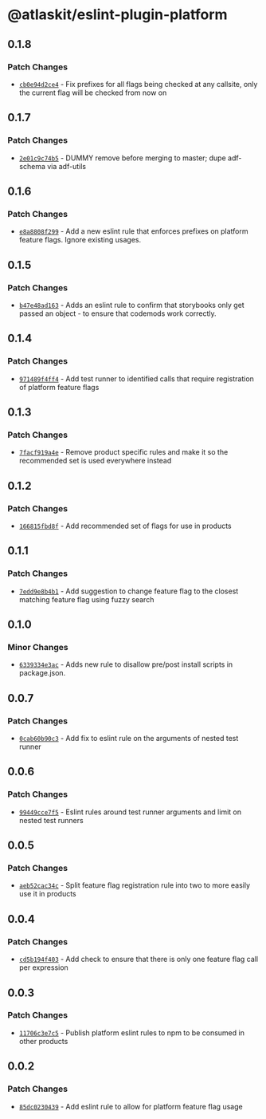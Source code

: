 # @atlaskit/eslint-plugin-platform

## 0.1.8

### Patch Changes

- [`cb0e94d2ce4`](https://bitbucket.org/atlassian/atlassian-frontend/commits/cb0e94d2ce4) - Fix prefixes for all flags being checked at any callsite, only the current flag will be checked from now on

## 0.1.7

### Patch Changes

- [`2e01c9c74b5`](https://bitbucket.org/atlassian/atlassian-frontend/commits/2e01c9c74b5) - DUMMY remove before merging to master; dupe adf-schema via adf-utils

## 0.1.6

### Patch Changes

- [`e8a8808f299`](https://bitbucket.org/atlassian/atlassian-frontend/commits/e8a8808f299) - Add a new eslint rule that enforces prefixes on platform feature flags. Ignore existing usages.

## 0.1.5

### Patch Changes

- [`b47e48ad163`](https://bitbucket.org/atlassian/atlassian-frontend/commits/b47e48ad163) - Adds an eslint rule to confirm that storybooks only get passed an object - to ensure that codemods work correctly.

## 0.1.4

### Patch Changes

- [`971489f4ff4`](https://bitbucket.org/atlassian/atlassian-frontend/commits/971489f4ff4) - Add test runner to identified calls that require registration of platform feature flags

## 0.1.3

### Patch Changes

- [`7facf919a4e`](https://bitbucket.org/atlassian/atlassian-frontend/commits/7facf919a4e) - Remove product specific rules and make it so the recommended set is used everywhere instead

## 0.1.2

### Patch Changes

- [`166815fbd8f`](https://bitbucket.org/atlassian/atlassian-frontend/commits/166815fbd8f) - Add recommended set of flags for use in products

## 0.1.1

### Patch Changes

- [`7edd9e8b4b1`](https://bitbucket.org/atlassian/atlassian-frontend/commits/7edd9e8b4b1) - Add suggestion to change feature flag to the closest matching feature flag using fuzzy search

## 0.1.0

### Minor Changes

- [`6339334e3ac`](https://bitbucket.org/atlassian/atlassian-frontend/commits/6339334e3ac) - Adds new rule to disallow pre/post install scripts in package.json.

## 0.0.7

### Patch Changes

- [`0cab60b90c3`](https://bitbucket.org/atlassian/atlassian-frontend/commits/0cab60b90c3) - Add fix to eslint rule on the arguments of nested test runner

## 0.0.6

### Patch Changes

- [`99449cce7f5`](https://bitbucket.org/atlassian/atlassian-frontend/commits/99449cce7f5) - Eslint rules around test runner arguments and limit on nested test runners

## 0.0.5

### Patch Changes

- [`aeb52cac34c`](https://bitbucket.org/atlassian/atlassian-frontend/commits/aeb52cac34c) - Split feature flag registration rule into two to more easily use it in products

## 0.0.4

### Patch Changes

- [`cd5b194f403`](https://bitbucket.org/atlassian/atlassian-frontend/commits/cd5b194f403) - Add check to ensure that there is only one feature flag call per expression

## 0.0.3

### Patch Changes

- [`11706c3e7c5`](https://bitbucket.org/atlassian/atlassian-frontend/commits/11706c3e7c5) - Publish platform eslint rules to npm to be consumed in other products

## 0.0.2

### Patch Changes

- [`85dc0230439`](https://bitbucket.org/atlassian/atlassian-frontend/commits/85dc0230439) - Add eslint rule to allow for platform feature flag usage
